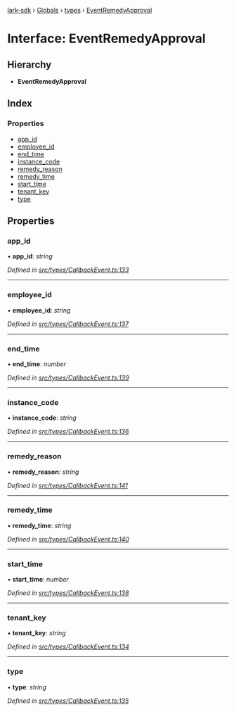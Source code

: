 [lark-sdk](../README.md) › [Globals](../globals.md) › [types](../modules/types.md) › [EventRemedyApproval](types.eventremedyapproval.md)

# Interface: EventRemedyApproval

## Hierarchy

* **EventRemedyApproval**

## Index

### Properties

* [app_id](types.eventremedyapproval.md#app_id)
* [employee_id](types.eventremedyapproval.md#employee_id)
* [end_time](types.eventremedyapproval.md#end_time)
* [instance_code](types.eventremedyapproval.md#instance_code)
* [remedy_reason](types.eventremedyapproval.md#remedy_reason)
* [remedy_time](types.eventremedyapproval.md#remedy_time)
* [start_time](types.eventremedyapproval.md#start_time)
* [tenant_key](types.eventremedyapproval.md#tenant_key)
* [type](types.eventremedyapproval.md#type)

## Properties

###  app_id

• **app_id**: *string*

*Defined in [src/types/CallbackEvent.ts:133](https://github.com/TbhT/lark-sdk/blob/5ecb791/src/types/CallbackEvent.ts#L133)*

___

###  employee_id

• **employee_id**: *string*

*Defined in [src/types/CallbackEvent.ts:137](https://github.com/TbhT/lark-sdk/blob/5ecb791/src/types/CallbackEvent.ts#L137)*

___

###  end_time

• **end_time**: *number*

*Defined in [src/types/CallbackEvent.ts:139](https://github.com/TbhT/lark-sdk/blob/5ecb791/src/types/CallbackEvent.ts#L139)*

___

###  instance_code

• **instance_code**: *string*

*Defined in [src/types/CallbackEvent.ts:136](https://github.com/TbhT/lark-sdk/blob/5ecb791/src/types/CallbackEvent.ts#L136)*

___

###  remedy_reason

• **remedy_reason**: *string*

*Defined in [src/types/CallbackEvent.ts:141](https://github.com/TbhT/lark-sdk/blob/5ecb791/src/types/CallbackEvent.ts#L141)*

___

###  remedy_time

• **remedy_time**: *string*

*Defined in [src/types/CallbackEvent.ts:140](https://github.com/TbhT/lark-sdk/blob/5ecb791/src/types/CallbackEvent.ts#L140)*

___

###  start_time

• **start_time**: *number*

*Defined in [src/types/CallbackEvent.ts:138](https://github.com/TbhT/lark-sdk/blob/5ecb791/src/types/CallbackEvent.ts#L138)*

___

###  tenant_key

• **tenant_key**: *string*

*Defined in [src/types/CallbackEvent.ts:134](https://github.com/TbhT/lark-sdk/blob/5ecb791/src/types/CallbackEvent.ts#L134)*

___

###  type

• **type**: *string*

*Defined in [src/types/CallbackEvent.ts:135](https://github.com/TbhT/lark-sdk/blob/5ecb791/src/types/CallbackEvent.ts#L135)*

